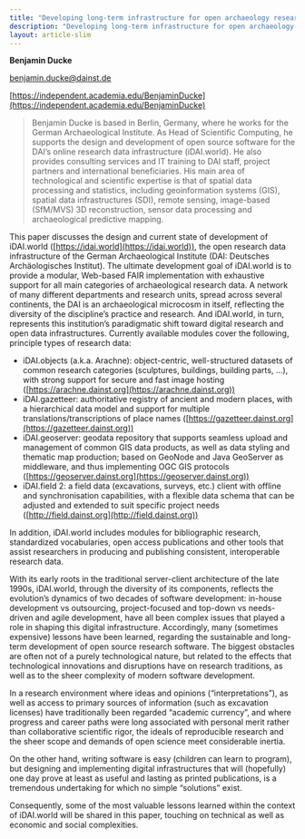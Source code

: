 ```yaml
---
title: "Developing long-term infrastructure for open archaeology research data: iDAI.world"
description: "Developing long-term infrastructure for open archaeology research data: iDAI.world"
layout: article-slim
---
```



**Benjamin Ducke**

[benjamin.ducke@dainst.de](mailto:benjamin.ducke@dainst.de)

[https://independent.academia.edu/BenjaminDucke](https://independent.academia.edu/BenjaminDucke)

>Benjamin Ducke is based in Berlin, Germany, where he works for the German Archaeological Institute. As Head of Scientific Computing, he supports the design and development of open source software for the DAI’s online research data infrastructure (iDAI.world). He also provides consulting services and IT training  to DAI staff, project partners and international beneficiaries. His main area of technological and scientific expertise is that of spatial data processing and statistics, including geoinformation systems (GIS), spatial data infrastructures (SDI), remote sensing, image-based (SfM/MVS) 3D reconstruction, sensor data processing and archaeological predictive mapping.

This paper discusses the design and current state of development of iDAI.world ([https://idai.world](https://idai.world)), the open research data infrastructure of the German Archaeological Institute (DAI: Deutsches Archäologisches Institut). The ultimate development goal of iDAI.world is to provide a modular, Web-based FAIR implementation with exhaustive support for all main categories of archaeological research data.
A network of many different departments and research units, spread across several continents, the DAI is an archaeological microcosm in itself, reflecting the diversity of the discipline’s practice and research. And iDAI.world, in turn, represents this institution’s paradigmatic shift toward digital research and open data infrastructures. Currently available modules cover the following, principle types of research data:

- iDAI.objects (a.k.a. Arachne): object-centric, well-structured datasets of common research categories (sculptures, buildings, building parts, ...), with strong support for secure and fast image hosting ([https://arachne.dainst.org](https://arachne.dainst.org))
- iDAI.gazetteer: authoritative registry of ancient and modern places, with a hierarchical data model and support for multiple translations/transcriptions of place names ([https://gazetteer.dainst.org](https://gazetteer.dainst.org))
- iDAI.geoserver: geodata repository that supports seamless upload and management of common GIS data products, as well as data styling and thematic map production; based on GeoNode and Java GeoServer as middleware, and thus implementing OGC GIS protocols ([https://geoserver.dainst.org](https://geoserver.dainst.org))
- iDAI.field 2: a field data (excavations, surveys, etc.) client with offline and synchronisation capabilities, with a flexible data schema that can be adjusted and extended to suit specific project needs ([http://field.dainst.org](http://field.dainst.org))

In addition, iDAI.world includes modules for bibliographic research, standardized vocabularies, open access publications and other tools that assist researchers in producing and publishing consistent, interoperable research data.

With its early roots in the traditional server-client architecture of the late 1990s, iDAI.world, through the diversity of its components, reflects the evolution’s  dynamics of two decades of software development: in-house development vs outsourcing, project-focused and top-down vs needs-driven and agile development, have all been complex issues that played a role in shaping this digital infrastructure. Accordingly, many (sometimes expensive) lessons have been learned, regarding the sustainable and long-term development of open source research software.
The biggest obstacles are often not of a purely technological nature, but related to the effects that technological innovations and disruptions have on research traditions, as well as to the sheer complexity of modern software development.

In a research environment where ideas and opinions (“interpretations”), as well as access to primary sources of information (such as excavation licenses) have traditionally been regarded “academic currency”, and where progress and career  paths were long associated with personal merit rather than collaborative  scientific rigor, the ideals of reproducible research and the sheer scope and demands of open science meet considerable inertia.

On the other hand, writing software is easy (children can learn to program), but designing and implementing digital infrastructures that will (hopefully) one day prove at least as useful and lasting as printed publications, is a tremendous undertaking for which no simple “solutions” exist.

Consequently, some of the most valuable lessons learned within the context of iDAI.world will be shared in this paper, touching on technical as well as economic and social complexities.